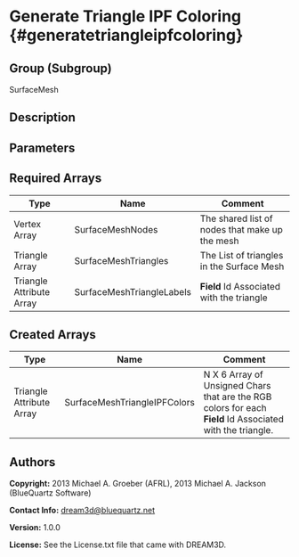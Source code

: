 Generate Triangle IPF Coloring {#generatetriangleipfcoloring}
======================

## Group (Subgroup) ##
SurfaceMesh

## Description ##

## Parameters ##

## Required Arrays ##
| Type | Name | Comment |
|------|------|---------|
| Vertex Array | SurfaceMeshNodes | The shared list of nodes that make up the mesh |
| Triangle Array | SurfaceMeshTriangles | The List of triangles in the Surface Mesh |
| Triangle Attribute Array | SurfaceMeshTriangleLabels | **Field** Id Associated with the triangle |

## Created Arrays ##
| Type | Name | Comment |
|------|------|---------|
| Triangle Attribute Array | SurfaceMeshTriangleIPFColors | N X 6 Array of Unsigned Chars that are the RGB colors for each **Field** Id Associated with the triangle. |



## Authors ##

**Copyright:** 2013 Michael A. Groeber (AFRL), 2013 Michael A. Jackson (BlueQuartz Software)

**Contact Info:** dream3d@bluequartz.net

**Version:** 1.0.0

**License:**  See the License.txt file that came with DREAM3D.



